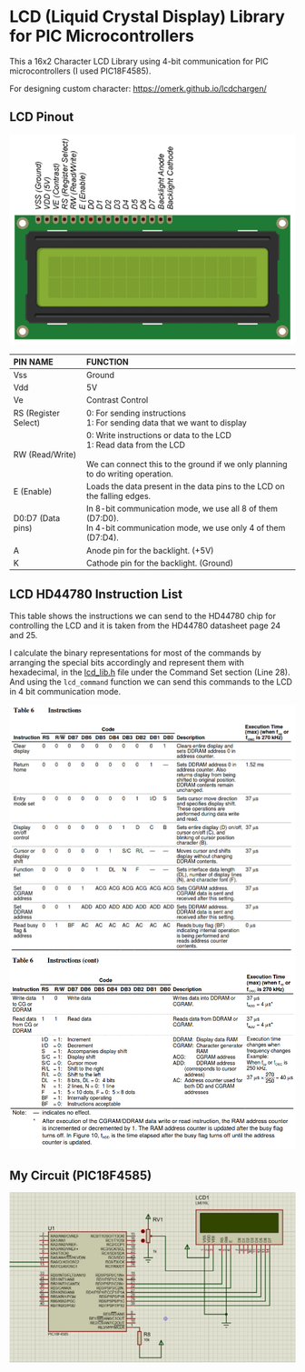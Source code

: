 # LCD (Liquid Crystal Display) Library <br> for PIC Microcontrollers

This a 16x2 Character LCD Library using 4-bit communication for PIC microcontrollers (I used PIC18F4585).

For designing custom character: https://omerk.github.io/lcdchargen/

## LCD Pinout

![LCD pinout](Images/lcd_pinout.png)

| PIN NAME             | FUNCTION                                                                                                                                                           |
|:----------------------|:------------------------------------------------------------------------------------------------------------------------------------------------------|
| Vss                  | Ground                                                                                                                                                             |
| Vdd                  | 5V                                                                                                                                                                 |
| Ve                   | Contrast Control                                                                                                                                                   |
| RS (Register Select) | 0: For sending instructions<br>1: For sending data that we want to display                                                                                     |
| RW (Read/Write)      | 0: Write instructions or data to the LCD<br>1: Read data from the LCD<br><br>We can connect this to the ground if we only planning to do writing operation. |
| E (Enable)           | Loads the data present in the data pins to the LCD on the falling edges.                                                                                    |
| D0:D7 (Data pins)    | In 8-bit communication mode, we use all 8 of them (D7:D0).<br>In 4-bit communication mode, we use only 4 of them (D7:D4).                                      |
| A                    | Anode pin for the backlight. (+5V)                                                                                                                                 |
| K                    | Cathode pin for the backlight. (Ground)                                                                                                                            |                                                                                                                                      |                                                                                                                     |

## LCD HD44780 Instruction List

This table shows the instructions we can send to the HD44780 chip for controlling the LCD and it is taken from the HD44780 datasheet page 24 and 25. 

I calculate the binary representations for most of the commands by arranging the special bits accordingly and represent them with hexadecimal, in the [lcd_lib.h](LCD_lib/lcd_lib.h) file under the Command Set section (Line 28). And using the `lcd_command` function we can send this commands to the LCD in 4 bit communication mode. 

![hd44780 instructions 1](Images/hd44780_instructions_1.png)
![hd44780 instructions 2](Images/hd44780_instructions_2.png)

## My Circuit (PIC18F4585)

![circuit](Images/lcd_connection.png)


